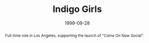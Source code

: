 ---
layout: article.njk
title: Indigo Girls
client: ARTISTdirect
date: 1999-09-28
abstract: Full-time role in Los Angeles, supporting the launch of "Come On Now Social".
headline: Promoting social change
text:
  - I worked directly with the Indigo Girls management team to put together a
    small site to support the launch of the 1999 album "Come On Now Social"
  - Similar to my work with Rage Against The Machine, there was brilliant input
    from the artist to get the site to focus as much on their activism and 
    supporting their personal causes as much as the music.
media:
  - _placeholder.png
tags: web
---
